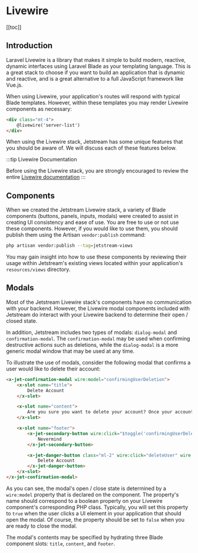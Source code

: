 # Livewire

[[toc]]

## Introduction

Laravel Livewire is a library that makes it simple to build modern, reactive, dynamic interfaces using Laravel Blade as your templating language. This is a great stack to choose if you want to build an application that is dynamic and reactive, and is a great alternative to a full JavaScript framework like Vue.js.

When using Livewire, your application's routes will respond with typical Blade templates. However, within these templates you may render Livewire components as necessary:

```html
<div class="mt-4">
    @livewire('server-list')
</div>
```

When using the Livewire stack, Jetstream has some unique features that you should be aware of. We will discuss each of these features below.

:::tip Livewire Documentation

Before using the Livewire stack, you are strongly encouraged to review the entire [Livewire documentation](https://laravel-livewire.com)
:::

## Components

When we created the Jetstream Livewire stack, a variety of Blade components (buttons, panels, inputs, modals) were created to assist in creating UI consistency and ease of use. You are free to use or not use these components. However, if you would like to use them, you should publish them using the Artisan `vendor:publish` command:

```bash
php artisan vendor:publish --tag=jetstream-views
```

You may gain insight into how to use these components by reviewing their usage within Jetstream's existing views located within your application's `resources/views` directory.

## Modals

Most of the Jetstream Livewire stack's components have no communication with your backend. However, the Livewire modal components included with Jetstream do interact with your Livewire backend to determine their open / closed state.

In addition, Jetstream includes two types of modals: `dialog-modal` and `confirmation-modal`. The `confirmation-modal` may be used when confirming destructive actions such as deletions, while the `dialog-modal` is a more generic modal window that may be used at any time.

To illustrate the use of modals, consider the following modal that confirms a user would like to delete their account:

```html
<x-jet-confirmation-modal wire:model="confirmingUserDeletion">
    <x-slot name="title">
        Delete Account
    </x-slot>

    <x-slot name="content">
        Are you sure you want to delete your account? Once your account is deleted, all of its resources and data will be permanently deleted.
    </x-slot>

    <x-slot name="footer">
        <x-jet-secondary-button wire:click="$toggle('confirmingUserDeletion')" wire:loading.attr="disabled">
            Nevermind
        </x-jet-secondary-button>

        <x-jet-danger-button class="ml-2" wire:click="deleteUser" wire:loading.attr="disabled">
            Delete Account
        </x-jet-danger-button>
    </x-slot>
</x-jet-confirmation-modal>
```

As you can see, the modal's open / close state is determined by a `wire:model` property that is declared on the component. The property's name should correspond to a boolean property on your Livewire component's corresponding PHP class. Typically, you will set this property to `true` when the user clicks a UI element in your application that should open the modal. Of course, the property should be set to `false` when you are ready to close the modal.

The modal's contents may be specified by hydrating three Blade component slots: `title`, `content`, and `footer`.
